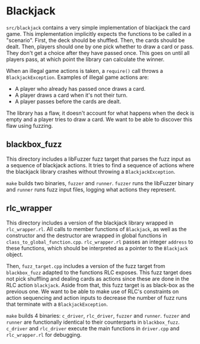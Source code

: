 # Blackjack
`src/blackjack` contains a very simple implementation of blackjack the card game. This implementation implicitly expects the functions to be called in a "scenario". First, the deck should be shuffled. Then, the cards should be dealt. Then, players should one by one pick whether to draw a card or pass. They don't get a choice after they have passed once. This goes on until all players pass, at which point the library can calculate the winner.  

When an illegal game actions is taken, a `require()` call throws a `BlackjackException`. Examples of illegal game actions are:
- A player who already has passed once draws a card.
- A player draws a card when it's not their turn.
- A player passes before the cards are dealt.

The library has a flaw, it doesn't account for what happens when the deck is empty and a player tries to draw a card. We want to be able to discover this flaw using fuzzing.

## blackbox_fuzz
This directory includes a libFuzzer fuzz target that parses the fuzz input as a sequence of blackjack actions. It tries to find a sequence of actions where the blackjack library crashes without throwing a `BlackjackException`.  

`make` builds two binaries, `fuzzer` and `runner`. `fuzzer` runs the libFuzzer binary and `runner` runs fuzz input files, logging what actions they represent.

## rlc_wrapper
This directory includes a version of the blackjack library wrapped in `rlc_wrapper.rl`. All calls to member functions of `Blackjack`, as  well as the constructor and the destructor are wrapped in global functions in `class_to_global_function.cpp`. `rlc_wrapper.rl` passes an integer `address` to these functions, which should be interpreted as a pointer to the `Blackjack` object.  

Then, `fuzz_target.cpp` includes a version of the fuzz target from `blackbox_fuzz` adapted to the functions RLC exposes. This fuzz target does not pick shuffling and dealing cards as actions since these are done in the RLC action `blackjack`. Aside from that, this fuzz target is as black-box as the previous one. We want to be able to make use of RLC's constraints on action sequencing and action inputs to decrease the number of fuzz runs that terminate with a `BlackjackException`.

`make` builds 4 binaries: `c_driver`, `rlc_driver`, `fuzzer` and `runner`. `fuzzer` and `runner` are functionally identical to their counterparts in `blackbox_fuzz`. `c_driver` and `rlc_driver` execute the main functions in `driver.cpp` and `rlc_wrapper.rl` for debugging.